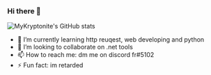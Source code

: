 ### Hi there 👋
![MyKryptonite's GitHub stats](https://github-readme-stats.vercel.app/api?username=MyKryptonite&show_icons=true&theme=transparent)
- 🌱 I’m currently learning http reuqest, web developing and python
- 👯 I’m looking to collaborate on .net tools
- 📫 How to reach me: dm me on discord fr#5102
- ⚡ Fun fact: im retarded


<!--
**MyKryptonite/MyKryptonite** is a ✨ _special_ ✨ repository because its `README.md` (this file) appears on your GitHub profile.

Here are some ideas to get you started:

- 🔭 I’m currently working on ...
- 🌱 I’m currently learning ...
- 👯 I’m looking to collaborate on ...
- 🤔 I’m looking for help with ...
- 💬 Ask me about ...
- 📫 How to reach me: ...
- 😄 Pronouns: ...
- ⚡ Fun fact: ...
-->
